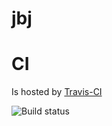jbj
===

# CI

Is hosted by [Travis-CI](https://travis-ci.org/untoldwind/jbj)

![Build status](https://api.travis-ci.org/untoldwind/jbj.png)
